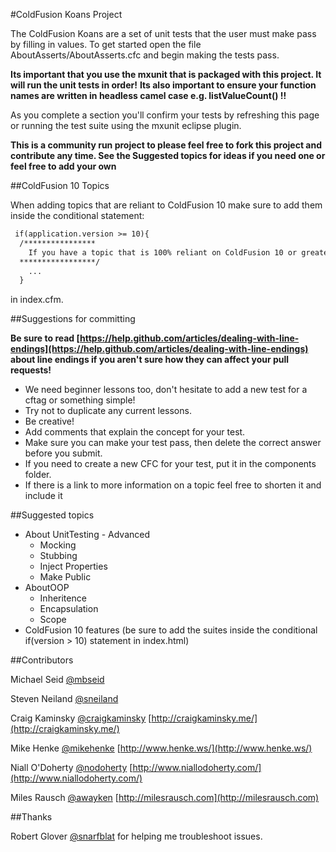 #ColdFusion Koans Project

The ColdFusion Koans are a set of unit tests that the user must make pass by filling in values. To get started 
open the file AboutAsserts/AboutAsserts.cfc and begin making the tests pass.

**Its important that you use the mxunit that is packaged with this project.   It will run the unit tests in order!**
**Its also important to ensure your function names are written in headless camel case e.g. listValueCount() !!**

As you complete a section you'll confirm your tests by refreshing this page or running the test suite using the mxunit eclipse plugin.

**This is a community run project to please feel free to fork this project and contribute any time.  See the Suggested topics for ideas if you need one or feel free to add your own**

##ColdFusion 10 Topics

When adding topics that are reliant to ColdFusion 10 make sure to add them inside the conditional statement:

```cfm
 if(application.version >= 10){
  /****************
    If you have a topic that is 100% reliant on ColdFusion 10 or greater add them here
  *****************/
    ...
  } 
```
in index.cfm.

##Suggestions for committing

**Be sure to read [https://help.github.com/articles/dealing-with-line-endings](https://help.github.com/articles/dealing-with-line-endings) about line endings if you aren't sure how they can affect your pull requests!**
* We need beginner lessons too, don't hesitate to add a new test for a cftag or something simple!
* Try not to duplicate any current lessons.
* Be creative!
* Add comments that explain the concept for your test.
* Make sure you can make your test pass, then delete the correct answer before you submit.
* If you need to create a new CFC for your test, put it in the components folder. 
* If there is a link to more information on a topic feel free to shorten it and include it

##Suggested topics

* About UnitTesting - Advanced
  * Mocking
  * Stubbing
  * Inject Properties
  * Make Public
* AboutOOP
  * Inheritence
  * Encapsulation
  * Scope
* ColdFusion 10 features (be sure to add the suites inside the conditional if(version > 10) statement in index.html)

##Contributors

Michael Seid [@mbseid](http://twitter.com/#!/mbseid)

Steven Neiland [@sneiland](http://twitter.com/#!/sneiland)

Craig Kaminsky [@craigkaminsky](http://twitter.com/#!/craigkaminsky) [http://craigkaminsky.me/](http://craigkaminsky.me/)

Mike Henke [@mikehenke](http://twitter.com/#!/mikehenke) [http://www.henke.ws/](http://www.henke.ws/)

Niall O'Doherty [@nodoherty](http://twitter.com/#!/nodoherty) [http://www.niallodoherty.com/](http://www.niallodoherty.com/)

Miles Rausch [@awayken](https://twitter.com/awayken) [http://milesrausch.com](http://milesrausch.com)

##Thanks

Robert Glover [@snarfblat](http://twitter.com/#!/snarfblat) for helping me troubleshoot issues.
